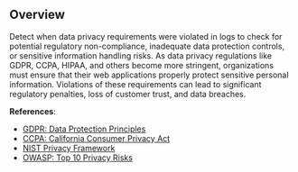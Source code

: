 ## Overview

Detect when data privacy requirements were violated in logs to check for potential regulatory non-compliance, inadequate data protection controls, or sensitive information handling risks. As data privacy regulations like GDPR, CCPA, HIPAA, and others become more stringent, organizations must ensure that their web applications properly protect sensitive personal information. Violations of these requirements can lead to significant regulatory penalties, loss of customer trust, and data breaches.

**References**:
- [GDPR: Data Protection Principles](https://gdpr-info.eu/art-5-gdpr/)
- [CCPA: California Consumer Privacy Act](https://oag.ca.gov/privacy/ccpa)
- [NIST Privacy Framework](https://www.nist.gov/privacy-framework)
- [OWASP: Top 10 Privacy Risks](https://owasp.org/www-project-top-10-privacy-risks/) 